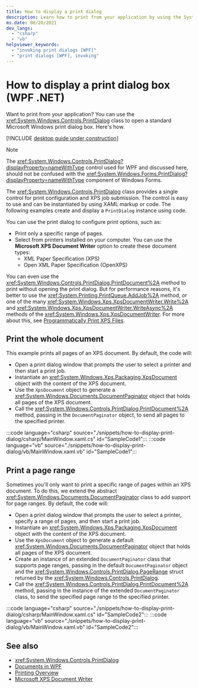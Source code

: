 ```yaml
---
title: How to display a print dialog
description: Learn how to print from your application by using the System.Windows.Controls.PrintDialog class to open a standard Microsoft Windows print dialog box.
ms.date: 08/20/2021
dev_langs: 
  - "csharp"
  - "vb"
helpviewer_keywords: 
  - "invoking print dialogs [WPF]"
  - "print dialogs [WPF], invoking"
---
```


# How to display a print dialog box (WPF .NET)

Want to print from your application? You can use the <xref:System.Windows.Controls.PrintDialog> class to open a standard Microsoft Windows print dialog box. Here's how.

[!INCLUDE [desktop guide under construction](../../includes/desktop-guide-preview-note.md)]

> [!NOTE]
> The <xref:System.Windows.Controls.PrintDialog?displayProperty=nameWithType> control used for WPF and discussed here, should not be confused with the <xref:System.Windows.Forms.PrintDialog?displayProperty=nameWithType> component of Windows Forms.

The <xref:System.Windows.Controls.PrintDialog> class provides a single control for print configuration and XPS job submission. The control is easy to use and can be instantiated by using XAML markup or code. The following examples create and display a `PrintDialog` instance using code.

You can use the print dialog to configure print options, such as:

- Print only a specific range of pages.
- Select from printers installed on your computer. You can use the **Microsoft XPS Document Writer** option to create these document types:
  - XML Paper Specification (XPS)
  - Open XML Paper Specification (OpenXPS)

You can even use the <xref:System.Windows.Controls.PrintDialog.PrintDocument%2A> method to print without opening the print dialog. But for performance reasons, it's better to use the <xref:System.Printing.PrintQueue.AddJob%2A> method, or one of the many <xref:System.Windows.Xps.XpsDocumentWriter.Write%2A> and <xref:System.Windows.Xps.XpsDocumentWriter.WriteAsync%2A> methods of the <xref:System.Windows.Xps.XpsDocumentWriter>. For more about this, see [Programmatically Print XPS Files](\how-to-print-xps-files.md).

## Print the whole document

This example prints all pages of an XPS document. By default, the code will:

- Open a print dialog window that prompts the user to select a printer and then start a print job.
- Instantiate an <xref:System.Windows.Xps.Packaging.XpsDocument> object with the content of the XPS document.
- Use the `XpsDocument` object to generate a <xref:System.Windows.Documents.DocumentPaginator> object that holds all pages of the XPS document.
- Call the <xref:System.Windows.Controls.PrintDialog.PrintDocument%2A> method, passing in the `DocumentPaginator` object, to send all pages to the specified printer.

:::code language="csharp" source="./snippets/how-to-display-print-dialog/csharp/MainWindow.xaml.cs" id="SampleCode1":::
:::code language="vb" source="./snippets/how-to-display-print-dialog/vb/MainWindow.xaml.vb" id="SampleCode1":::

## Print a page range

Sometimes you'll only want to print a specific range of pages within an XPS document. To do this, we extend the abstract <xref:System.Windows.Documents.DocumentPaginator> class to add support for page ranges. By default, the code will:

- Open a print dialog window that prompts the user to select a printer, specify a range of pages, and then start a print job.
- Instantiate an <xref:System.Windows.Xps.Packaging.XpsDocument> object with the content of the XPS document.
- Use the `XpsDocument` object to generate a default <xref:System.Windows.Documents.DocumentPaginator> object that holds all pages of the XPS document.
- Create an instance of an extended `DocumentPaginator` class that supports page ranges, passing in the default `DocumentPaginator` object and the <xref:System.Windows.Controls.PrintDialog.PageRange> struct returned by the <xref:System.Windows.Controls.PrintDialog>.
- Call the <xref:System.Windows.Controls.PrintDialog.PrintDocument%2A> method, passing in the instance of the extended `DocumentPaginator` class, to send the specified page range to the specified printer.

:::code language="csharp" source="./snippets/how-to-display-print-dialog/csharp/MainWindow.xaml.cs" id="SampleCode2":::
:::code language="vb" source="./snippets/how-to-display-print-dialog/vb/MainWindow.xaml.vb" id="SampleCode2":::

## See also

- <xref:System.Windows.Controls.PrintDialog>
- [Documents in WPF](/dotnet/desktop/wpf/advanced/documents-in-wpf?view=netframeworkdesktop-4.8&preserve-view=true)
- [Printing Overview](printing-overview.md)
- [Microsoft XPS Document Writer](/windows/win32/printdocs/microsoft-xps-document-writer)
